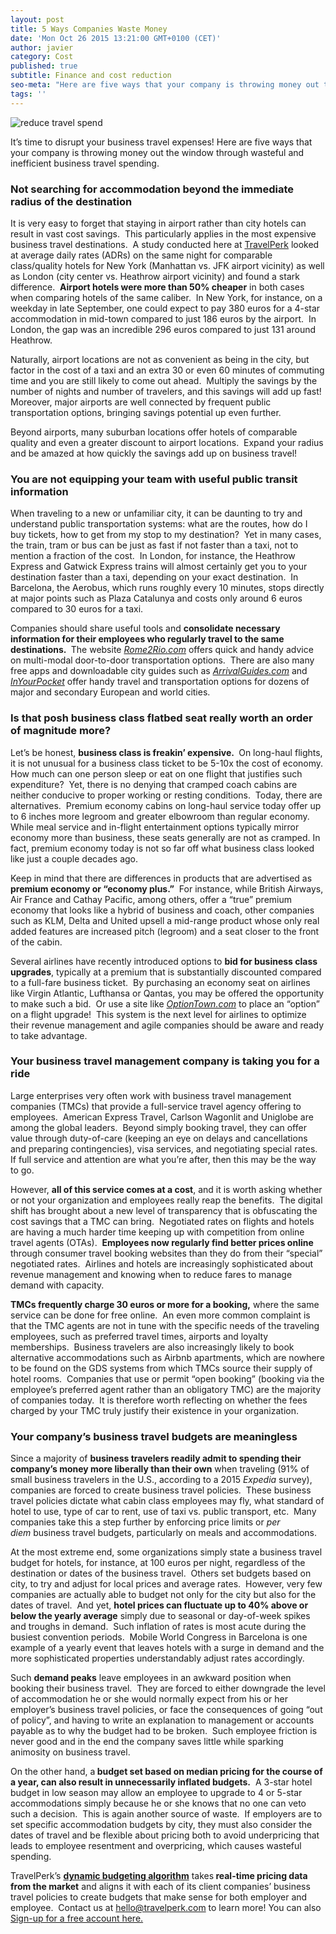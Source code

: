 ```yaml
---
layout: post
title: 5 Ways Companies Waste Money
date: 'Mon Oct 26 2015 13:21:00 GMT+0100 (CET)'
author: javier
category: Cost
published: true
subtitle: Finance and cost reduction
seo-meta: "Here are five ways that your company is throwing money out the window through wasteful and inefficient business\_travel spending."
tags: ''
---
```

![reduce travel spend]({{site.baseurl}}/blog-media/111808%2Bgeneric%2Bwallet%2Bmoney.jpg)

It’s time to disrupt your business travel expenses! Here are five ways that your company is throwing money out the window through wasteful and inefficient business travel spending.

### Not searching for accommodation beyond the immediate radius of the destination
It is very easy to forget that staying in airport rather than city hotels can result in vast cost savings.  This particularly applies in the most expensive business travel destinations.  A study conducted here at <a href="http://www.TravelPerk.com" target="_blank">TravelPerk</a> looked at average daily rates (ADRs) on the same night for comparable class/quality hotels for New York (Manhattan vs. JFK airport vicinity) as well as London (city center vs. Heathrow airport vicinity) and found a stark difference.  <strong>Airport hotels were more than 50% cheaper</strong> in both cases when comparing hotels of the same caliber.  In New York, for instance, on a weekday in late September, one could expect to pay 380 euros for a 4-star accommodation in mid-town compared to just 186 euros by the airport.  In London, the gap was an incredible 296 euros compared to just 131 around Heathrow.

Naturally, airport locations are not as convenient as being in the city, but factor in the cost of a taxi and an extra 30 or even 60 minutes of commuting time and you are still likely to come out ahead.  Multiply the savings by the number of nights and number of travelers, and this savings will add up fast!  Moreover, major airports are well connected by frequent public transportation options, bringing savings potential up even further.

Beyond airports, many suburban locations offer hotels of comparable quality and even a greater discount to airport locations.  Expand your radius and be amazed at how quickly the savings add up on business travel!

### You are not equipping your team with useful public transit information
When traveling to a new or unfamiliar city, it can be daunting to try and understand public transportation systems: what are the routes, how do I buy tickets, how to get from my stop to my destination?  Yet in many cases, the train, tram or bus can be just as fast if not faster than a taxi, not to mention a fraction of the cost.  In London, for instance, the Heathrow Express and Gatwick Express trains will almost certainly get you to your destination faster than a taxi, depending on your exact destination.  In Barcelona, the Aerobus, which runs roughly every 10 minutes, stops directly at major points such as Plaza Catalunya and costs only around 6 euros compared to 30 euros for a taxi.

Companies should share useful tools and <strong>consolidate necessary information for their employees who regularly travel to the same destinations. </strong> The website <em><a href="http://Rome2Rio.com" target="_blank">Rome2Rio.com</a></em> offers quick and handy advice on multi-modal door-to-door transportation options.  There are also many free apps and downloadable city guides such as <em><a href="http://ArrivalGuides.com" target="_blank">ArrivalGuides.com</a></em> and <em><a href="http://www.inyourpocket.com" target="_blank">InYourPocket</a></em> offer handy travel and transportation options for dozens of major and secondary European and world cities.

### Is that posh business class flatbed seat really worth an order of magnitude more?
Let’s be honest, <strong>business class is freakin’ expensive. </strong> On long-haul flights, it is not unusual for a business class ticket to be 5-10x the cost of economy.  How much can one person sleep or eat on one flight that justifies such expenditure?  Yet, there is no denying that cramped coach cabins are neither conducive to proper working or resting conditions.  Today, there are alternatives.  Premium economy cabins on long-haul service today offer up to 6 inches more legroom and greater elbowroom than regular economy.  While meal service and in-flight entertainment options typically mirror economy more than business, these seats generally are not as cramped. In fact, premium economy today is not so far off what business class looked like just a couple decades ago.

Keep in mind that there are differences in products that are advertised as <strong>premium economy or “economy plus.”</strong>  For instance, while British Airways, Air France and Cathay Pacific, among others, offer a “true” premium economy that looks like a hybrid of business and coach, other companies such as KLM, Delta and United upsell a mid-range product whose only real added features are increased pitch (legroom) and a seat closer to the front of the cabin.

Several airlines have recently introduced options to <strong>bid for business class upgrades</strong>, typically at a premium that is substantially discounted compared to a full-fare business ticket.  By purchasing an economy seat on airlines like Virgin Atlantic, Lufthansa or Qantas, you may be offered the opportunity to make such a bid.  Or use a site like <em><a href="http://OptionTown.com" target="_blank">OptionTown.com</a></em> to place an “option” on a flight upgrade!  This system is the next level for airlines to optimize their revenue management and agile companies should be aware and ready to take advantage.

### Your business travel management company is taking you for a ride
Large enterprises very often work with business travel management companies (TMCs) that provide a full-service travel agency offering to employees.  American Express Travel, Carlson Wagonlit and Uniglobe are among the global leaders.  Beyond simply booking travel, they can offer value through duty-of-care (keeping an eye on delays and cancellations and preparing contingencies), visa services, and negotiating special rates.  If full service and attention are what you’re after, then this may be the way to go.

However, <strong>all of this service comes at a cost</strong>, and it is worth asking whether or not your organization and employees really reap the benefits.  The digital shift has brought about a new level of transparency that is obfuscating the cost savings that a TMC can bring.  Negotiated rates on flights and hotels are having a much harder time keeping up with competition from online travel agents (OTAs).  <strong>Employees now regularly find better prices online</strong> through consumer travel booking websites than they do from their “special” negotiated rates.  Airlines and hotels are increasingly sophisticated about revenue management and knowing when to reduce fares to manage demand with capacity.

<strong>TMCs frequently charge 30 euros or more for a booking,</strong> where the same service can be done for free online.  An even more common complaint is that the TMC agents are not in tune with the specific needs of the traveling employees, such as preferred travel times, airports and loyalty memberships.  Business travelers are also increasingly likely to book alternative accommodations such as Airbnb apartments, which are nowhere to be found on the GDS systems from which TMCs source their supply of hotel rooms.  Companies that use or permit “open booking” (booking via the employee’s preferred agent rather than an obligatory TMC) are the majority of companies today.  It is therefore worth reflecting on whether the fees charged by your TMC truly justify their existence in your organization.

### Your company’s business travel budgets are meaningless
Since a majority of <strong>business travelers readily admit to spending their company’s money more liberally than their own</strong> when traveling (91% of small business travelers in the U.S., according to a 2015 <em>Expedia</em> survey), companies are forced to create business travel policies.  These business travel policies dictate what cabin class employees may fly, what standard of hotel to use, type of car to rent, use of taxi vs. public transport, etc.  Many companies take this a step further by enforcing price limits or <em>per diem</em> business travel budgets, particularly on meals and accommodations.

At the most extreme end, some organizations simply state a business travel budget for hotels, for instance, at 100 euros per night, regardless of the destination or dates of the business travel.  Others set budgets based on city, to try and adjust for local prices and average rates.  However, very few companies are actually able to budget not only for the city but also for the dates of travel.  And yet, <strong>hotel prices can fluctuate up to 40% above or below the yearly average</strong> simply due to seasonal or day-of-week spikes and troughs in demand.  Such inflation of rates is most acute during the busiest convention periods.  Mobile World Congress in Barcelona is one example of a yearly event that leaves hotels with a surge in demand and the more sophisticated properties understandably adjust rates accordingly.

Such <strong>demand peaks</strong> leave employees in an awkward position when booking their business travel.  They are forced to either downgrade the level of accommodation he or she would normally expect from his or her employer’s business travel policies, or face the consequences of going “out of policy”, and having to write an explanation to management or accounts payable as to why the budget had to be broken.  Such employee friction is never good and in the end the company saves little while sparking animosity on business travel.

On the other hand, a<strong> budget set based on median pricing for the course of a year, can also result in unnecessarily inflated budgets.</strong>  A 3-star hotel budget in low season may allow an employee to upgrade to 4 or 5-star accommodations simply because he or she knows that no one can veto such a decision.  This is again another source of waste.  If employers are to set specific accommodation budgets by city, they must also consider the dates of travel and be flexible about pricing both to avoid underpricing that leads to employee resentment and overpricing, which causes wasteful spending.

TravelPerk’s <strong><a href="/#budget" target="_blank">dynamic budgeting algorithm</a></strong> takes<strong> real-time pricing data from the market</strong> and aligns it with each of its client companies’ business travel policies to create budgets that make sense for both employer and employee.  Contact us at <a href="mailto:hello@travelperk.com">hello@travelperk.com</a> to learn more! You can also <a href="http://www.travelperk.com/" target="_blank">Sign-up for a free account here.</a>
